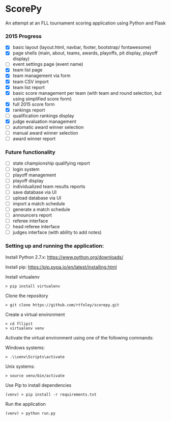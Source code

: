 # ScorePy
An attempt at an FLL tournament scoring application using Python and Flask

### 2015 Progress
- [x] basic layout (layout.html, navbar, footer, bootstrap/ fontawesome)
- [x] page shells (main, about, teams, awards, playoffs, pit display, playoff display)
- [ ] event settings page (event name)
- [x] team list page
- [x] team management via form
- [x] team CSV import
- [x] team list report
- [x] basic score management per team (with team and round selection, but using simplified score form)
- [x] full 2015 score form
- [x] rankings report
- [ ] qualification rankings display
- [x] judge evaluation management
- [ ] automatic award winner selection
- [ ] manual award winner selection
- [ ] award winner report

### Future functionality
- [ ] state championship qualifying report
- [ ] login system
- [ ] playoff management
- [ ] playoff display
- [ ] individualized team results reports
- [ ] save database via UI
- [ ] upload database via UI
- [ ] import a match schedule
- [ ] generate a match schedule
- [ ] announcers report
- [ ] referee interface
- [ ] head referee interface
- [ ] judges interface (with ability to add notes)

### Setting up and running the application:
Install Python 2.7.x: https://www.python.org/downloads/

Install pip: https://pip.pypa.io/en/latest/installing.html

Install virtualenv
```text
> pip install virtualenv
```

Clone the repository
```text
> git clone https://github.com/rtfoley/scorepy.git
```

Create a virtual environment
```text
> cd fllipit
> virtualenv venv
```
Activate the virtual environment using one of the following commands:

Windows systems:
```text
> .\\venv\Scripts\activate
```

Unix systems:
```text
> source venv/bin/activate
```

Use Pip to install dependencies
```text
(venv) > pip install -r requirements.txt
```

Run the application
```text
(venv) > python run.py
```
